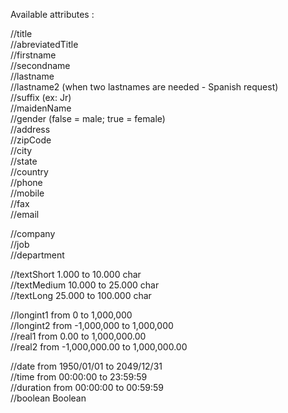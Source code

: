 Available attributes :        //title    //abreviatedTitle    //firstname    //secondname    //lastname    //lastname2 (when two lastnames are needed - Spanish request)    //suffix (ex: Jr)    //maidenName    //gender (false = male; true = female)    //address    //zipCode    //city    //state    //country    //phone    //mobile    //fax    //email      //company    //job    //department      //textShort     1.000 to 10.000 char    //textMedium   10.000 to 25.000 char    //textLong     25.000 to 100.000 char      //longint1     from 0 to 1,000,000    //longint2     from -1,000,000 to 1,000,000    //real1        from 0.00 to 1,000,000.00    //real2        from -1,000,000.00 to 1,000,000.00      //date         from 1950/01/01 to 2049/12/31    //time         from 00:00:00 to 23:59:59    //duration     from 00:00:00 to 00:59:59    //boolean      Boolean    